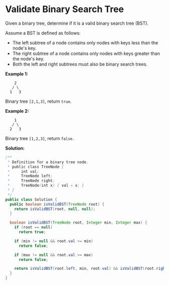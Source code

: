 # Validate Binary Search Tree

Given a binary tree, determine if it is a valid binary search tree (BST).

Assume a BST is defined as follows:

* The left subtree of a node contains only nodes with keys less than the node's key.
* The right subtree of a node contains only nodes with keys greater than the node's key.
* Both the left and right subtrees must also be binary search trees.

**Example 1:**
```
    2
   / \
  1   3
```
Binary tree `[2,1,3]`, return `true`.

**Example 2:**
```
    1
   / \
  2   3
```
Binary tree `[1,2,3]`, return `false`.

**Solution:**
```java
/**
 * Definition for a binary tree node.
 * public class TreeNode {
 *     int val;
 *     TreeNode left;
 *     TreeNode right;
 *     TreeNode(int x) { val = x; }
 * }
 */
public class Solution {
  public boolean isValidBST(TreeNode root) {
    return isValidBST(root, null, null);
  }

  boolean isValidBST(TreeNode root, Integer min, Integer max) {
    if (root == null)
      return true;

    if (min != null && root.val <= min)
      return false;

    if (max != null && root.val >= max)
      return false;

    return isValidBST(root.left, min, root.val) && isValidBST(root.right, root.val, max);
  }
}
```